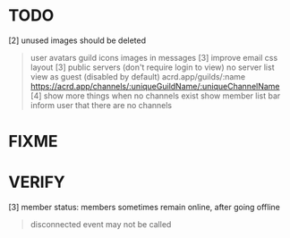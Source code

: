 # TODO

[2] unused images should be deleted
> user avatars
> guild icons
> images in messages
[3] improve email css layout
[3] public servers (don't require login to view)
> no server list
> view as guest (disabled by default)
> acrd.app/guilds/:name
> https://acrd.app/channels/:uniqueGuildName/:uniqueChannelName
[4] show more things when no channels exist
> show member list bar
> inform user that there are no channels

# FIXME

# VERIFY

[3] member status: members sometimes remain online, after going offline
> disconnected event may not be called